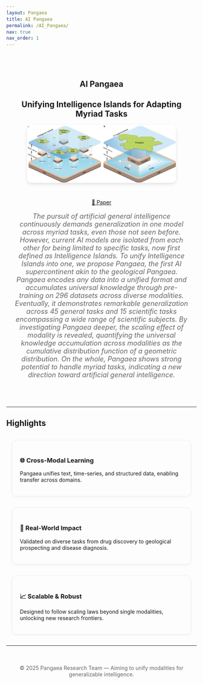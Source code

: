 ```yaml
---
layout: Pangaea
title: AI Pangaea
permalink: /AI_Pangaea/
nav: true
nav_order: 1
---
```


<section class="hero" style="text-align:center; padding:40px 20px;">
  <!-- 项目名 -->
  <h1 class="title">AI Pangaea</h1>
  <h2 class="subtitle">Unifying Intelligence Islands for Adapting Myriad Tasks</h2>
  
  <!-- Hero 图 -->
  <img src="/assets/img/Intelligence Islands.png" 
       alt="Pangaea Banner" 
       style="max-width:85%; border-radius:12px; box-shadow:0 4px 10px rgba(0,0,0,0.1); margin-bottom:25px;">
       
  <!-- 按钮 -->
  <div style="margin-top:15px;">
    <a href="https://arxiv.org/abs/xxx" class="btn btn-primary" style="margin:5px;">📄 Paper</a>
  </div>

  <!-- tagline -->
  <p class="tagline" style="font-size:18px; font-style:italic; color:rgba(0,0,0,0.6); margin-bottom:20px;">
    The pursuit of artificial general intelligence continuously demands generalization in one model across myriad tasks, even those not seen before. However, current AI models are isolated from each other for being limited to specific tasks, now first defined as Intelligence Islands. To unify Intelligence Islands into one, we propose Pangaea, the first AI supercontinent akin to the geological Pangaea. Pangaea encodes any data into a unified format and accumulates universal knowledge through pre-training on 296 datasets across diverse modalities. Eventually, it demonstrates remarkable generalization across 45 general tasks and 15 scientific tasks encompassing a wide range of scientific subjects. By investigating Pangaea deeper, the scaling effect of modality is revealed, quantifying the universal knowledge accumulation across modalities as the cumulative distribution function of a geometric distribution. On the whole, Pangaea shows strong potential to handle myriad tasks, indicating a new direction toward artificial general intelligence.
  </p>
</section>



---

## Highlights

<div class="features" style="display:flex; justify-content:space-around; flex-wrap:wrap;">

<div class="feature-card" style="flex:1; min-width:250px; margin:15px; padding:20px; border:1px solid #eee; border-radius:12px; box-shadow:0 2px 6px rgba(0,0,0,0.05);">
  <h3>🌐 Cross-Modal Learning</h3>
  <p>Pangaea unifies text, time-series, and structured data, enabling transfer across domains.</p>
</div>

<div class="feature-card" style="flex:1; min-width:250px; margin:15px; padding:20px; border:1px solid #eee; border-radius:12px; box-shadow:0 2px 6px rgba(0,0,0,0.05);">
  <h3>🔬 Real-World Impact</h3>
  <p>Validated on diverse tasks from drug discovery to geological prospecting and disease diagnosis.</p>
</div>

<div class="feature-card" style="flex:1; min-width:250px; margin:15px; padding:20px; border:1px solid #eee; border-radius:12px; box-shadow:0 2px 6px rgba(0,0,0,0.05);">
  <h3>📈 Scalable & Robust</h3>
  <p>Designed to follow scaling laws beyond single modalities, unlocking new research frontiers.</p>
</div>

</div>

---

<footer style="text-align:center; margin-top:50px; font-size:14px; color:rgba(0,0,0,0.6);">
  &copy; 2025 Pangaea Research Team — Aiming to unify modalities for generalizable intelligence.
</footer>
